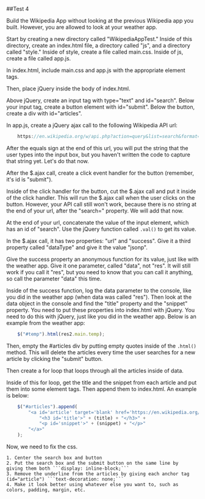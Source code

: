 ##Test 4

Build the Wikipedia App without looking at the previous Wikipedia app you built.
However, you are allowed to look at your weather app.

Start by creating a new directory called "WikipediaAppTest." Inside of this
directory, create an index.html file, a directory called "js", and a directory
called "style." Inside of style, create a file called main.css. Inside of js,
create a file called app.js.

In index.html, include main.css and app.js with the appropriate element tags.

Then, place jQuery inside the body of index.html.

Above jQuery, create an input tag with type="text" and id="search".
Below your input tag, create a button element with id="submit".
Below the button, create a div with id="articles".

In app.js, create a jQuery ajax call to the following Wikipedia API url:
```JavaScript
    https://en.wikipedia.org/w/api.php?action=query&list=search&format=json&srsearch=
```
After the equals sign at the end of this url, you will put the string that
the user types into the input box, but you haven't written the code to capture
that string yet. Let's do that now.

After the $.ajax call, create a click event handler for the button (remember,
it's id is "submit").

Inside of the click handler for the button, cut the $.ajax call and put it inside
of the click handler. This will run the $.ajax call when the user clicks on the
button. However, your API call still won't work, because there is no string at
the end of your url, after the "search=" property. We will add that now.

At the end of your url, concatenate the value of the input element, which has
an id of "search". Use the jQuery function called ```.val()``` to
get its value.

In the $.ajax call, it has two properties: "url" and "success". Give it a third
property called "dataType" and give it the value "jsonp".

Give the success property an anonymous function for its value, just like with
the weather app. Give it one parameter, called "data", not "res". It will still
work if you call it "res", but you need to know that you can call it anything,
so call the parameter "data" this time.

Inside of the success function, log the data parameter to the console, like you
did in the weather app (when data was called "res"). Then look at the data object in the console and find
the "title" property and the "snippet" property. You need to put these properties
into index.html with jQuery. You need to do this with jQuery, just like you did
in the weather app. Below is an example from the weather app:
```JavaScript
    $("#temp").html(res2.main.temp);
```

Then, empty the #articles div by putting empty quotes inside of the ```.html()```
method. This will delete the articles every time the user searches for a new
article by clicking the "submit" button.

Then create a for loop that loops through all the articles inside of data.

Inside of this for loop, get the title and the snippet from each article
and put them into some element tags. Then append them to index.html. An example is below:
```JavaScript
    $("#articles").append(
        "<a id='article' target='blank' href='https://en.wikipedia.org/wiki/'" + (title) + ">" +
            "<h3 id='title'>" + (title) + "</h3>" +
            "<p id='snippet'>" + (snippet) + "</p>"
        "</a>"
    );
```

Now, we need to fix the css.

    1. Center the search box and button
    2. Put the search box and the submit button on the same line by
    giving them both ```display: inline-block;```
    3. Remove the underline from the articles by giving each anchor tag (id="article") ```text-decoration: none;```
    4. Make it look better using whatever else you want to, such as colors, padding, margin, etc.
